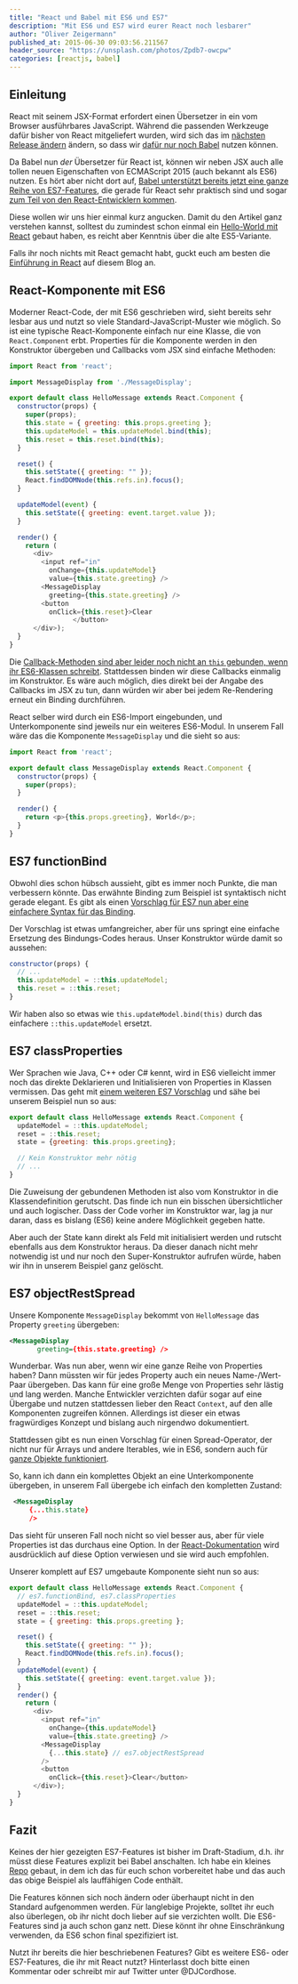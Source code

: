 ```yaml
---
title: "React und Babel mit ES6 und ES7"
description: "Mit ES6 und ES7 wird eurer React noch lesbarer"
author: "Oliver Zeigermann"
published_at: 2015-06-30 09:03:56.211567
header_source: "https://unsplash.com/photos/Zpdb7-owcpw"
categories: [reactjs, babel]
---
```


## Einleitung

React mit seinem JSX-Format erfordert einen Übersetzer in ein vom Browser ausführbares JavaScript. Während die passenden Werkzeuge dafür bisher von React mitgeliefert wurden, wird sich das im [nächsten Release ändern](http://facebook.github.io/react/blog/2015/06/12/deprecating-jstransform-and-react-tools.html) ändern, so dass wir [dafür nur noch Babel](https://babeljs.io/docs/usage/jsx/) nutzen können.

Da Babel nun _der_ Übersetzer für React ist, können wir neben JSX auch alle tollen neuen Eigenschaften von ECMAScript 2015 (auch bekannt als ES6) nutzen. Es hört aber nicht dort auf, [Babel unterstützt bereits jetzt eine ganze Reihe von ES7-Features](https://babeljs.io/docs/usage/experimental/), die gerade für React sehr praktisch sind und sogar [zum Teil von den React-Entwicklern kommen](https://github.com/sebmarkbage/ecmascript-rest-spread).

Diese wollen wir uns hier einmal kurz angucken. Damit du den Artikel ganz verstehen kannst, solltest du zumindest schon einmal ein [Hello-World mit React](https://facebook.github.io/react/docs/getting-started.html) gebaut haben, es reicht aber Kenntnis über die alte ES5-Variante.

Falls ihr noch nichts mit React gemacht habt, guckt euch am besten die [Einführung in React](http://reactjs.de/artikel/react-tutorial-deutsch/) auf diesem Blog an.

## React-Komponente mit ES6

Moderner React-Code, der mit ES6 geschrieben wird, sieht bereits sehr lesbar aus und nutzt so viele Standard-JavaScript-Muster wie möglich. So ist eine typische React-Komponente einfach nur eine Klasse, die von `React.Component` erbt. Properties für die Komponente werden in den Konstruktor übergeben und Callbacks vom JSX sind einfache Methoden:

```javascript
import React from 'react';

import MessageDisplay from './MessageDisplay';

export default class HelloMessage extends React.Component {
  constructor(props) {
    super(props);
    this.state = { greeting: this.props.greeting };
    this.updateModel = this.updateModel.bind(this);
    this.reset = this.reset.bind(this);
  }

  reset() {
    this.setState({ greeting: "" });
    React.findDOMNode(this.refs.in).focus();
  }

  updateModel(event) {
    this.setState({ greeting: event.target.value });
  }

  render() {
    return (
      <div>
        <input ref="in"
          onChange={this.updateModel}
          value={this.state.greeting} />
        <MessageDisplay
          greeting={this.state.greeting} />
        <button
          onClick={this.reset}>Clear
                </button>
      </div>);
  }
}
```
Die [Callback-Methoden sind aber leider noch nicht an `this` gebunden, wenn ihr ES6-Klassen schreibt](https://facebook.github.io/react/blog/2015/01/27/react-v0.13.0-beta-1.html). Stattdessen binden wir diese Callbacks einmalig im Konstruktor. Es wäre auch möglich, dies direkt bei der Angabe des Callbacks im JSX zu tun, dann würden wir aber bei jedem Re-Rendering erneut ein Binding durchführen.

React selber wird durch ein ES6-Import eingebunden, und Unterkomponente sind jeweils nur ein weiteres ES6-Modul. In unserem Fall wäre das die Komponente `MessageDisplay` und die sieht so aus:

```javascript
import React from 'react';

export default class MessageDisplay extends React.Component {
  constructor(props) {
    super(props);
  }

  render() {
    return <p>{this.props.greeting}, World</p>;
  }
}
```

## ES7 functionBind

Obwohl dies schon hübsch aussieht, gibt es immer noch Punkte, die man verbessern könnte. Das erwähnte Binding zum Beispiel ist syntaktisch nicht gerade elegant. Es gibt als einen [Vorschlag für ES7 nun aber eine einfachere Syntax für das Binding](https://github.com/zenparsing/es-function-bind).

Der Vorschlag ist etwas umfangreicher, aber für uns springt eine einfache Ersetzung des Bindungs-Codes heraus. Unser Konstruktor würde damit so aussehen:

```javascript
constructor(props) {
  // ...
  this.updateModel = ::this.updateModel;
  this.reset = ::this.reset;
}
```

 Wir haben also so etwas wie `this.updateModel.bind(this)` durch das einfachere  `::this.updateModel` ersetzt.

## ES7 classProperties

Wer Sprachen wie Java, C++ oder C# kennt, wird in ES6 vielleicht immer noch das direkte Deklarieren und Initialisieren von Properties in Klassen vermissen. Das geht mit [einem weiteren ES7 Vorschlag](https://gist.github.com/jeffmo/054df782c05639da2adb) und sähe bei unserem Beispiel nun so aus:

```javascript
export default class HelloMessage extends React.Component {
  updateModel = ::this.updateModel;
  reset = ::this.reset;
  state = {greeting: this.props.greeting};

  // Kein Konstruktor mehr nötig
  // ...
}
```

Die Zuweisung der gebundenen Methoden ist also vom Konstruktor in die Klassendefinition gerutscht. Das finde ich nun ein bisschen übersichtlicher und auch logischer. Dass der Code vorher im Konstruktor war, lag ja nur daran, dass es bislang (ES6) keine andere Möglichkeit gegeben hatte.

Aber auch der State kann direkt als Feld mit initialisiert werden und rutscht ebenfalls aus dem Konstruktor heraus. Da dieser danach nicht mehr notwendig ist und nur noch den Super-Konstruktor aufrufen würde, haben wir ihn in unserem Beispiel ganz gelöscht.

## ES7 objectRestSpread

Unsere Komponente `MessageDisplay` bekommt von `HelloMessage` das Property `greeting` übergeben:

```xml
<MessageDisplay
       greeting={this.state.greeting} />
```

 Wunderbar. Was nun aber, wenn wir eine ganze Reihe von Properties haben? Dann müssten wir für jedes Property auch ein neues Name-/Wert-Paar übergeben. Das kann für eine große Menge von Properties sehr lästig und lang werden. Manche Entwickler verzichten dafür sogar auf eine Übergabe und nutzen stattdessen lieber den React `Context`, auf den alle Komponenten zugreifen können. Allerdings ist dieser ein etwas fragwürdiges Konzept und bislang auch nirgendwo dokumentiert.

 Stattdessen gibt es nun einen Vorschlag für einen Spread-Operator, der nicht nur für Arrays und andere Iterables, wie in ES6, sondern auch für [ganze Objekte funktioniert](https://github.com/sebmarkbage/ecmascript-rest-spread).

 So, kann ich dann ein komplettes Objekt an eine Unterkomponente übergeben, in unserem Fall übergebe ich einfach den kompletten Zustand:

```xml
 <MessageDisplay
     {...this.state}
     />
```
Das sieht für unseren Fall noch nicht so viel besser aus, aber für viele Properties ist das durchaus eine Option. In der [React-Dokumentation](http://facebook.github.io/react/docs/jsx-spread.html) wird ausdrücklich auf diese Option verwiesen und  sie wird auch empfohlen.

Unserer komplett auf ES7 umgebaute Komponente sieht nun so aus:

```javascript
export default class HelloMessage extends React.Component {
  // es7.functionBind, es7.classProperties
  updateModel = ::this.updateModel;
  reset = ::this.reset;
  state = { greeting: this.props.greeting };

  reset() {
    this.setState({ greeting: "" });
    React.findDOMNode(this.refs.in).focus();
  }
  updateModel(event) {
    this.setState({ greeting: event.target.value });
  }
  render() {
    return (
      <div>
        <input ref="in"
          onChange={this.updateModel}
          value={this.state.greeting} />
        <MessageDisplay
          {...this.state} // es7.objectRestSpread
        />
        <button
          onClick={this.reset}>Clear</button>
      </div>);
  }
}
```

## Fazit

Keines der hier gezeigten ES7-Features ist bisher im Draft-Stadium, d.h. ihr müsst diese Features explizit bei Babel anschalten. Ich habe ein kleines [Repo](https://github.com/DJCordhose/react-sandbox/tree/es7)  gebaut, in dem ich das für euch schon vorbereitet habe und das auch das obige Beispiel als lauffähigen Code enthält.

Die Features können sich noch ändern oder überhaupt nicht in den Standard aufgenommen werden. Für langlebige Projekte, solltet ihr euch also überlegen, ob ihr nicht doch lieber auf sie verzichten wollt. Die ES6-Features sind ja auch schon ganz nett. Diese könnt ihr ohne Einschränkung verwenden, da ES6 schon final spezifiziert ist.

Nutzt ihr bereits die hier beschriebenen Features? Gibt es weitere ES6- oder ES7-Features, die ihr mit React nutzt? Hinterlasst doch bitte einen Kommentar oder schreibt mir auf Twitter unter @DJCordhose.
